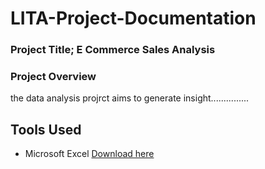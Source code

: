 # LITA-Project-Documentation

### Project Title; E Commerce Sales Analysis

### Project Overview
the data analysis projrct aims to generate insight...............

## Tools Used
- Microsoft Excel [Download here](https://www.microsoft.com)
